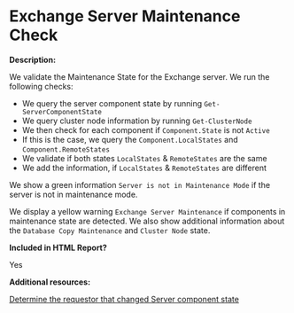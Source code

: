 # Exchange Server Maintenance Check

**Description:**

We validate the Maintenance State for the Exchange server. We run the following checks:

- We query the server component state by running `Get-ServerComponentState`
- We query cluster node information by running `Get-ClusterNode`
- We then check for each component if `Component.State` is not `Active`
- If this is the case, we query the `Component.LocalStates` and `Component.RemoteStates`
- We validate if both states `LocalStates` & `RemoteStates` are the same
- We add the information, if `LocalStates` & `RemoteStates` are different

We show a green information `Server is not in Maintenance Mode` if the server is not in maintenance mode.

We display a yellow warning `Exchange Server Maintenance` if components in maintenance state are detected. We also show additional information about the `Database Copy Maintenance` and `Cluster Node` state.

**Included in HTML Report?**

Yes

**Additional resources:**

[Determine the requestor that changed Server component state](https://docs.microsoft.com/en-us/exchange/troubleshoot/administration/requestor-changed-server-component)